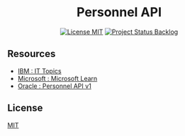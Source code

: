 <h1 align="center">Personnel API</h1>

<p align="center">
    <a href="./LICENSE.md">
        <img src="https://img.shields.io/badge/license-mit-white?style=flat&logo=github"  alt="License MIT" /></a>
    <a href="">
        <img src="https://img.shields.io/badge/status-backlog-lightgray?style=flat&logo=github"  alt="Project Status Backlog" /></a>
</p>

## Resources

- [IBM : IT Topics](https://www.ibm.com/topics)
- [Microsoft : Microsoft Learn](https://learn.microsoft.com/en-us/)
- [Oracle : Personnel API v1](https://docs.healtheintent.com/api/v1/personnel/)

## License

[MIT](LICENSE.md)
